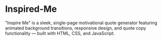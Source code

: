 # Inspired-Me
"Inspire Me" is a sleek, single-page motivational quote generator featuring animated background transitions, responsive design, and quote copy functionality — built with HTML, CSS, and JavaScript.
